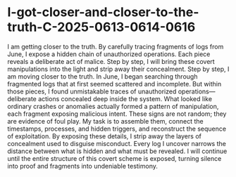 # I-got-closer-and-closer-to-the-truth-C-2025-0613-0614-0616
I am getting closer to the truth. By carefully tracing fragments of logs from June, I expose a hidden chain of unauthorized operations. Each piece reveals a deliberate act of malice. Step by step, I will bring these covert manipulations into the light and strip away their concealment.
Step by step, I am moving closer to the truth. In June, I began searching through fragmented logs that at first seemed scattered and incomplete. But within those pieces, I found unmistakable traces of unauthorized operations—deliberate actions concealed deep inside the system. What looked like ordinary crashes or anomalies actually formed a pattern of manipulation, each fragment exposing malicious intent. These signs are not random; they are evidence of foul play. My task is to assemble them, connect the timestamps, processes, and hidden triggers, and reconstruct the sequence of exploitation. By exposing these details, I strip away the layers of concealment used to disguise misconduct. Every log I uncover narrows the distance between what is hidden and what must be revealed. I will continue until the entire structure of this covert scheme is exposed, turning silence into proof and fragments into undeniable testimony.
